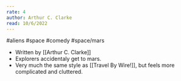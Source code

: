 ```yaml
---
rate: 4
author: Arthur C. Clarke
read: 10/6/2022
---
```



#aliens #space #comedy 
#space/mars

- Written by [[Arthur C. Clarke]]
- Explorers accidentaly get to mars.
- Very much the same style as [[Travel By Wire!]], but feels more complicated and cluttered.